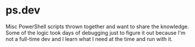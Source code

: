 # ps.dev
Misc PowerShell scripts thrown together and want to share the knowledge.  Some of the logic took days of debugging just to figure it out because I'm not a full-time dev and I learn what I need at the time and run with it.
